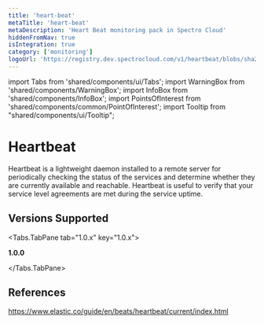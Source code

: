 ```yaml
---
title: 'heart-beat'
metaTitle: 'heart-beat'
metaDescription: 'Heart Beat monitoring pack in Spectro Cloud'
hiddenFromNav: true
isIntegration: true
category: ['monitoring']
logoUrl: 'https://registry.dev.spectrocloud.com/v1/heartbeat/blobs/sha256:19fec69ae172c3e54d5fb09c176517cf7bfeb1bc740bde65c200e14115510313?type=image/png'
---
```


import Tabs from 'shared/components/ui/Tabs';
import WarningBox from 'shared/components/WarningBox';
import InfoBox from 'shared/components/InfoBox';
import PointsOfInterest from 'shared/components/common/PointOfInterest';
import Tooltip from "shared/components/ui/Tooltip";


# Heartbeat

Heartbeat is a lightweight daemon installed to a remote server for periodically checking the status of the services and determine whether they are currently available and reachable. Heartbeat is useful to verify that your service level agreements are met during the service uptime.

## Versions Supported

<Tabs>

<Tabs.TabPane tab="1.0.x" key="1.0.x">

**1.0.0**

</Tabs.TabPane>
</Tabs>

## References

https://www.elastic.co/guide/en/beats/heartbeat/current/index.html
